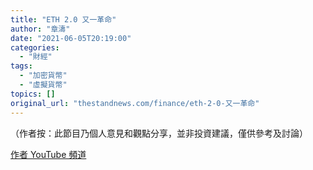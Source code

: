 ```yaml
---
title: "ETH 2.0 又一革命"
author: "章濤"
date: "2021-06-05T20:19:00"
categories:
  - "財經"
tags:
  - "加密貨幣"
  - "虛擬貨幣"
topics: []
original_url: "thestandnews.com/finance/eth-2-0-又一革命"
---
```

（作者按：此節目乃個人意見和觀點分享，並非投資建議，僅供參考及討論）

[作者 YouTube 頻道](http://web.archive.org/web/20211229132929/https://youtu.be/chaNHbJiSo4)